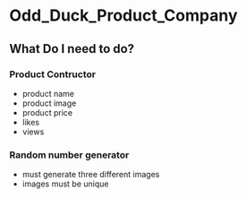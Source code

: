 # Odd_Duck_Product_Company

## What Do I need to do?

### Product Contructor 

- product name
- product image
- product price
- likes
- views

### Random number generator

- must generate three different images
- images must be unique

### 